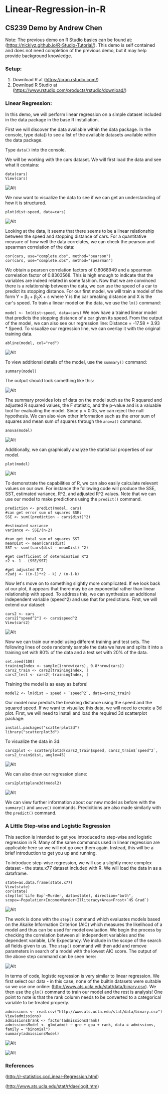 # Linear-Regression-in-R

## CS239 Demo by Andrew Chen

Note: The previous demo on R Studio basics can be found at: (https://nicklyz.github.io/R-Studio-Tutorial/). This demo is self contained and does not need completion of the previous demo, but it may help provide background knowledge.

### Setup:

1. Download R at (https://cran.rstudio.com/)
2. Download R Studio at (https://www.rstudio.com/products/rstudio/download/)

### Linear Regression:
In this demo, we will perform linear regression on a simple dataset included in the data package in the base R installation.

First we will discover the data available within the data package. In the console, type data() to see a list of the available datasets available within the data package.

Type `data()` into the console.

We will be working with the cars dataset. We will first load the data and see what it contains:

```
data(cars)
View(cars)
```
![Alt](https://github.com/andrewc94/Linear-Regression-in-R/raw/master/images/cars.png)

We now want to visualize the data to see if we can get an understanding of how it is structured.

`plot(dist~speed, data=cars)`

![Alt](https://github.com/andrewc94/Linear-Regression-in-R/raw/master/images/2dcar_plot.png)

Looking at the data, it seems that there seems to be a linear relationship between the speed and stopping distance of cars. For a quantitative measure of how well the data correlates, we can check the pearson and spearman correlation of the data:

```
cor(cars, use="complete.obs", method="pearson")
cor(cars, use="complete.obs", method="spearman")
```

We obtain a pearson correlation factors of 0.8068949 and a spearman correlation factor of 0.8303568. This is high enough to indicate that the variables are indeed related in some fashion. Now that we are convinced there is a relationship between the data, we can use the speed of a car to predict its stopping distance. For our first model, we will train a model of the form Y = β<sub>1</sub> + β<sub>2</sub>X + ε where Y is the car breaking distance and X is the car's speed. To train a linear model on the data, we use the `lm()` command:

`model <- lm(dist~speed, data=cars)`
We now have a trained linear model that predicts the stopping distance of a car given its speed. From the output of the model, we can also see our regression line: Distance = -17.58 + 3.93 * Speed. To visualize our regression line, we can overlay it with the original training data. 

`abline(model, col="red")`

![Alt](https://github.com/andrewc94/Linear-Regression-in-R/raw/master/images/2dcar_model_plot.png?raw=true)

To view additional details of the model, use the `summary()` command:

`summary(model)`

The output should look something like this:

![Alt](https://github.com/andrewc94/Linear-Regression-in-R/raw/master/images/lm_call.png?raw=true)

The summary provides lots of data on the model such as the R squared and adjusted R squared values, the F statistic, and the p-value and is a valuable tool for evaluating the model. Since p < 0.05, we can reject the null hypothesis. We can also view other information such as the error sum of squares and mean sum of squares through the `anova()` command.

`anova(model)`

![Alt](https://github.com/andrewc94/Linear-Regression-in-R/raw/master/images/anova.png?raw=true)

Additionally, we can graphically analyze the statistical properties of our model.

```
plot(model)
```

![Alt](https://github.com/andrewc94/Linear-Regression-in-R/raw/master/images/residualvsfitted.png?raw=true)

To demonstrate the capabilities of R, we can also easily calculate relevant values on our own. For instance the following code will produce the SSE, SST, estimated variance, R^2, and adjusted R^2 values. Note that we can use our model to make predictions using the `predict()` command.

```
prediction <- predict(model, cars)
#can get error sum of squares SSE:
SSE <- sum((prediction - cars$dist)^2)

#estimated variance
variance <- SSE/(n-2)

#can get total sum of squares SST
meanDist <- mean(cars$dist)
SST <- sum((cars$dist - meanDist) ^2)

#get coefficient of determination R^2
r2 <- 1 - (SSE/SST)

#get adjusted R^2
r2adj <- ((n-1)*r2 - k) / (n-1-k)
```

Now let's move on to something slightly more complicated. If we look back at our plot, it appears that there may be an exponential rather than linear relationship with speed. To address this, we can synthesize an additional independent variable (speed^2) and use that for predictions.
First, we will extend our dataset:

```
cars2 <- cars
cars2["speed^2"] <- cars$speed^2
View(cars2)
```

![Alt](https://github.com/andrewc94/Linear-Regression-in-R/raw/master/images/cars2.png?raw=true)

Now we can train our model using different training and test sets. The following lines of code randomly sample the data we have and splits it into a training set with 80% of the data and a test set with 20% of the data.

```
set.seed(100)
trainingIndex <- sample(1:nrow(cars), 0.8*nrow(cars))
cars2_train <- cars2[trainingIndex, ]
cars2_test <- cars2[-trainingIndex, ]
```

Training the model is as easy as before!

```
model2 <- lm(dist ~ speed + `speed^2`, data=cars2_train)
```

Our model now predicts the breaking distance using the speed and the squared speed. If we want to visualize this data, we will need to create a 3d plot. First, we will need to install and load the required 3d scatterplot package:

```
install.packages("scatterplot3d")
library("scatterplot3d")
```
To visualize the data in 3d:

```
cars2plot <- scatterplot3d(cars2_train$speed, cars2_train$`speed^2`, cars2_train$dist, angle=45)
```

![Alt](https://github.com/andrewc94/Linear-Regression-in-R/raw/master/images/3dcar_plot.png?raw=true)

We can also draw our regression plane:

```
cars2plot$plane3d(model2)
```

![Alt](https://github.com/andrewc94/Linear-Regression-in-R/raw/master/images/3dcar_model_plot.png?raw=true)

We can view further information about our new model as before with the `summary()` and `anove()` commands. Predicitions are also made similarly with the `predict()` command.

### A Little Step-wise and Logistic Regression
This section is intended to get you introduced to step-wise and logistic regression in R. Many of the same commands used in linear regression are applicable here so we will not go over them again. Instead, this will be a brief introduction to get you up and running.

To introduce step-wise regression, we will use a slightly more complex dataset - the state.x77 dataset included with R. We will load the data in as a dataframe.

```
state=as.data.frame(state.x77)
View(state)
cor(state)
step(lm(`Life Exp`~Murder, data=state), direction="both", scope=~Population+Income+Murder+Illiteracy+Area+Frost+`HS Grad`)
```

![Alt](https://github.com/andrewc94/Linear-Regression-in-R/raw/master/images/state.png?raw=true)

The work is done with the `step()` command which evaluates models based on the Akaike Information Criterion (AIC) which measures the likelihood of a model and thus can be used for model evaluation. We begin the process by checking the correlation between all independent variables and the dependent variable, Life Expectancy. We include in the scope of the search all fields given to us. The `step()` command will then add and remove parameters in search of a model with the lowest AIC score. The output of the above step command can be seen here:

![Alt](https://github.com/andrewc94/Linear-Regression-in-R/raw/master/images/stepwise.png?raw=true)

In terms of code, logistic regression is very similar to linear regression. We first select our data - in this case, none of the builtin datasets were suitable so we use one online: (http://www.ats.ucla.edu/stat/data/binary.csv). We then use the `glm()` command to train our model and the rest is analysis! One point to note is that the rank column needs to be converted to a categorical variable to be treated properly.

```
admissions <- read.csv("http://www.ats.ucla.edu/stat/data/binary.csv")
View(admissions)
admissions$rank <- factor(admissions$rank)
admissionsModel <- glm(admit ~ gre + gpa + rank, data = admissions, family = "binomial")
summary(admissionsModel)
```

![Alt](https://github.com/andrewc94/Linear-Regression-in-R/raw/master/images/admission.png?raw=true)

![Alt](https://github.com/andrewc94/Linear-Regression-in-R/raw/master/images/logistic.png?raw=true)

### References
(http://r-statistics.co/Linear-Regression.html)

(http://www.ats.ucla.edu/stat/r/dae/logit.htm)
